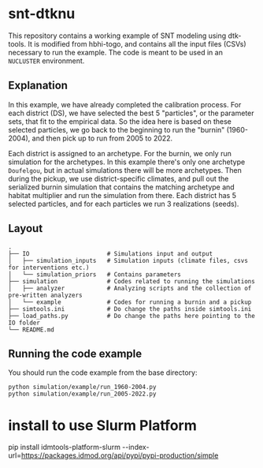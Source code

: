 # snt-dtknu

This repository contains a working example of SNT modeling using dtk-tools. It is modified from hbhi-togo, and contains all the input files (CSVs) necessary to run the example. The code is meant to be used in an `NUCLUSTER` environment.

## Explanation

In this example, we have already completed the calibration process. For each district (DS), we have selected the best 5 "particles", or the parameter sets, that fit to the empirical data. So the idea here is based on these selected particles, we go back to the beginning to run the "burnin" (1960-2004), and then pick up to run from 2005 to 2022.

Each district is assigned to an archetype. For the burnin, we only run simulation for the archetypes. In this example there's only one archetype `Doufelgou`, but in actual simulations there will be more archetypes. Then during the pickup, we use district-specific climates, and pull out the serialized burnin simulation that contains the matching archetype and habitat multiplier and run the simulation from there. Each district has 5 selected particles, and for each particles we run 3 realizations (seeds).


## Layout

    .
    ├── IO                      # Simulations input and output
    │   ├── simulation_inputs   # Simulation inputs (climate files, csvs for interventions etc.)
    │   └── simulation_priors   # Contains parameters
    ├── simulation              # Codes related to running the simulations
    │   ├── analyzer            # Analyzing scripts and the collection of pre-written analyzers
    │   └── example             # Codes for running a burnin and a pickup
    ├── simtools.ini            # Do change the paths inside simtools.ini
    ├── load_paths.py           # Do change the paths here pointing to the IO folder
    └── README.md

## Running the code example

You should run the code example from the base directory:
```
python simulation/example/run_1960-2004.py
python simulation/example/run_2005-2022.py
```


# install to use Slurm Platform
pip install idmtools-platform-slurm --index-url=https://packages.idmod.org/api/pypi/pypi-production/simple

